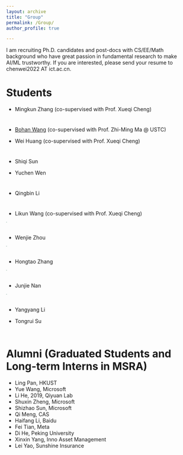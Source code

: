 ```yaml
---
layout: archive
title: "Group"
permalink: /Group/
author_profile: true

---
```

I am recruiting Ph.D. candidates and post-docs with CS/EE/Math background who have great passion in fundamental research to make AI/ML trustworthy. If you are interested, please send your resume to chenwei2022 AT ict.ac.cn.


Students
======

* Mingkun Zhang (co-supervised with Prof. Xueqi Cheng)
  
<img src="https://weichen-cas.github.io/_pages/img/mingkun.jpg" style="zoom:5%" height="200">

* [Bohan Wang](https://bhwangfy.github.io) (co-supervised with Prof. Zhi-Ming Ma @ USTC)
  
* Wei Huang (co-supervised with Prof. Xueqi Cheng)

<img src="https://weichen-cas.github.io/_pages/img/huangwei.jpg" style="zoom:5%" height="200">
  
* Shiqi Sun
  
* Yuchen Wen
  
<img src="https://weichen-cas.github.io/_pages/img/Yuchen.jpg" style="zoom:5%" height="200">

* Qingbin Li
  
<img src="https://weichen-cas.github.io/_pages/img/qingbin.jpg" style="zoom:5%"  height="200">

* Likun Wang (co-supervised with Prof. Xueqi Cheng)
  
<img src="https://weichen-cas.github.io/_pages/img/likun.jpg" style="zoom:10%"  height="200">
   
* Wenjie Zhou
  
<img src="https://weichen-cas.github.io/_pages/img/wenjie.jpg" style="zoom:10%" height="200">
   
* Hongtao Zhang

<img src="https://weichen-cas.github.io/_pages/img/hongtao.jpg" style="zoom:10%" height="200">
  
* Junjie Nan
  
<img src="https://weichen-cas.github.io/_pages/img/Junjie.jpg" style="zoom:10%" height="200">
   
* Yangyang Li
  
* Tongrui Su
  
<img src="https://weichen-cas.github.io/_pages/img/tongrui.jpg" style="zoom:5%"  height="200">



Alumni (Graduated Students and Long-term Interns in MSRA)
======
* Ling Pan, HKUST
* Yue Wang, Microsoft
* Li He, 2019, Qiyuan Lab
* Shuxin Zheng, Microsoft
* Shizhao Sun,  Microsoft
* Qi Meng, CAS
* Haifang Li, Baidu
* Fei Tian, Meta
* Di He, Peking University
* Xinxin Yang, Inno Asset Management
* Lei Yao, Sunshine Insurance

